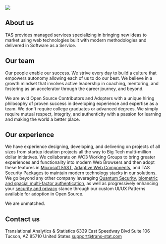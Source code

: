 
![](https://sso.trans-stat.com/auth/resources/ju3f6/login/login/images/NextMed.png)

## About us
TAS provides managed services specializing in bringing new ideas to market using web technologies built with modern methodologies and delivered in Software as a Service.

## Our team
Our people enable our success. We strive every day to build a culture that empowers autonomy allowing each of us to do our best. We believe in a growth mindset that involves active leadership in coaching, mentoring, and fostering as an accelerator  through the career journey, and beyond. 

We are avid Open Source Contributors and Adopters with a unique hiring philosophy of proven success in developing experience and expertise as a team. We don't require college graduates or advanced degrees. We simply require mutual respect, integrity, and authenticity with a passion for learning and making the world a better place.

## Our experience
We have experience designing, developing, and delivering on projects of all sizes from startup ideation projects all the way to Big Tech multi-million dollar initiatives. We collaborate on WC3 Working Groups to bring greater experiences and functionality into modern Web Browsers and then adopt these features in [Microsoft FAST](https://github.com/microsoft/fast), [Adaptive Web Components](https://github.com/Adaptive-Web-Community/Adaptive-Web-Components), and TAS Security Packages to maintain modern technology stacks in our solutions. We go beyond any other company leveraging [Quantum Security](https://www.qusecure.com), [biometric and spacial multi-factor authentication](https://www.ivalt.com), as well as progressively enhancing your [security and privacy](https://github.com/trans-stat/tas-security) stance through our custom UI/UX Patterns available for adoption in Open Source.

We are unmatched.


## Contact us

Translational Analytics & Statistics
6339 East Speedway Blvd
Suite 106
Tucson, AZ 85710
United States
[support@trans-stat.com](mailto:support@trans-stat.com)
